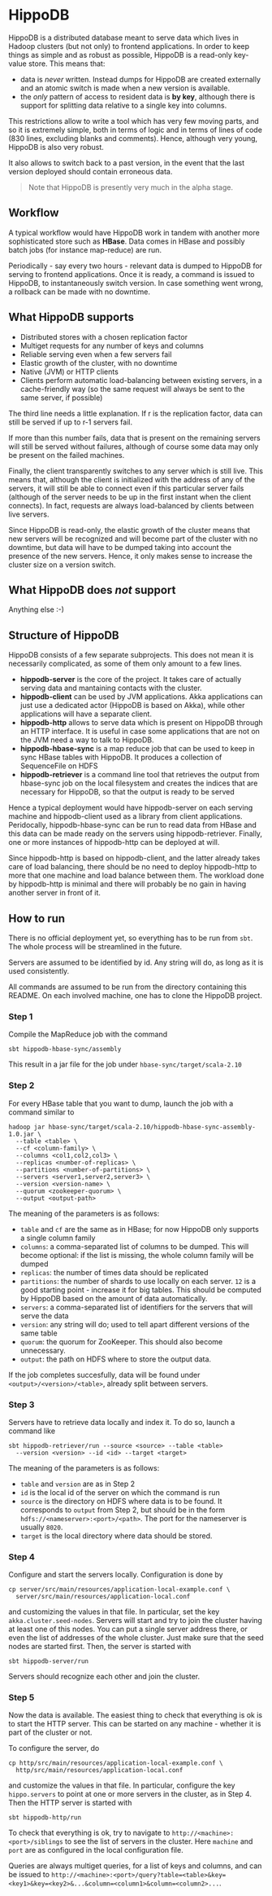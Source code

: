 HippoDB
========

HippoDB is a distributed database meant to serve data which lives in Hadoop clusters (but not only) to frontend applications. In order to keep things as simple and as robust as possible, HippoDB is a read-only key-value store. This means that:

* data is *never* written. Instead dumps for HippoDB are created externally and an atomic switch is made when a new version is available.
* the *only* pattern of access to resident data is **by key**, although there is support for splitting data relative to a single key into columns.

This restrictions allow to write a tool which has very few moving parts, and so it is extremely simple, both in terms of logic and in terms of lines of code (830 lines, excluding blanks and comments). Hence, although very young, HippoDB is also very robust.

It also allows to switch back to a past version, in the event that the last version deployed should contain erroneous data.

> Note that HippoDB is presently very much in the alpha stage.

Workflow
--------

A typical workflow would have HippoDB work in tandem with another more sophisticated store such as **HBase**. Data comes in HBase and possibly batch jobs (for instance map-reduce) are run.

Periodically - say every two hours - relevant data is dumped to HippoDB for serving to frontend applications. Once it is ready, a command is issued to HippoDB, to instantaneously switch version. In case something went wrong, a rollback can be made with no downtime.

What HippoDB supports
----------------------

* Distributed stores with a chosen replication factor
* Multiget requests for any number of keys and columns
* Reliable serving even when a few servers fail
* Elastic growth of the cluster, with no downtime
* Native (JVM) or HTTP clients
* Clients perform automatic load-balancing between existing servers, in a cache-friendly way (so the same request will always be sent to the same server, if possible)

The third line needs a little explanation. If r is the replication factor, data can still be served if up to r-1 servers fail.

If more than this number fails, data that is present on the remaining servers will still be served without failures, although of course some data may only be present on the failed machines.

Finally, the client transparently switches to any server which is still live. This means that, although the client is initialized with the address of any of the servers, it will still be able to connect even if this particular server fails (although of the server needs to be up in the first instant when the client connects). In fact, requests are always load-balanced by clients between live servers.

Since HippoDB is read-only, the elastic growth of the cluster means that new servers will be recognized and will become part of the cluster with no downtime, but data will have to be dumped taking into account the presence of the new servers. Hence, it only makes sense to increase the cluster size on a version switch.

What HippoDB does *not* support
------------------------------

Anything else :-)

Structure of HippoDB
---------------------

HippoDB consists of a few separate subprojects. This does not mean it is necessarily complicated, as some of them only amount to a few lines.

* **hippodb-server** is the core of the project. It takes care of actually serving data and mantaining contacts with the cluster.
* **hippodb-client** can be used by JVM applications. Akka applications can just use a dedicated actor (HippoDB is based on Akka), while other applications will have a separate client.
* **hippodb-http** allows to serve data which is present on HippoDB through an HTTP interface. It is useful in case some applications that are not on the JVM need a way to talk to HippoDB.
* **hippodb-hbase-sync** is a map reduce job that can be used to keep in sync HBase tables with HippoDB. It produces a collection of SequenceFile on HDFS
* **hippodb-retriever** is a command line tool that retrieves the output from hbase-sync job on the local filesystem and creates the indices that are necessary for HippoDB, so that the output is ready to be served

Hence a typical deployment would have hippodb-server on each serving machine and hippodb-client used as a library from client applications. Peridocally, hippodb-hbase-sync can be run to read data from HBase and this data can be made ready on the servers using hippodb-retriever. Finally, one or more instances of hippodb-http can be deployed at will.

Since hippodb-http is based on hippodb-client, and the latter already takes care of load balancing, there should be no need to deploy hippodb-http to more that one machine and load balance between them. The workload done by hippodb-http is minimal and there will probably be no gain in having another server in front of it.

How to run
----------

There is no official deployment yet, so everything has to be run from `sbt`. The whole process will be streamlined in the future.

Servers are assumed to be identified by id. Any string will do, as long as it is used consistently.

All commands are assumed to be run from the directory containing this README. On each involved machine, one has to clone the HippoDB project.

### Step 1

Compile the MapReduce job with the command

    sbt hippodb-hbase-sync/assembly

This result in a jar file for the job under `hbase-sync/target/scala-2.10`

### Step 2

For every HBase table that you want to dump, launch the job with a command similar to

    hadoop jar hbase-sync/target/scala-2.10/hippodb-hbase-sync-assembly-1.0.jar \
      --table <table> \
      --cf <column-family> \
      --columns <col1,col2,col3> \
      --replicas <number-of-replicas> \
      --partitions <number-of-partitions> \
      --servers <server1,server2,server3> \
      --version <version-name> \
      --quorum <zookeeper-quorum> \
      --output <output-path>

The meaning of the parameters is as follows:

* `table` and `cf` are the same as in HBase; for now HippoDB only supports a single column family
* `columns`: a comma-separated list of columns to be dumped. This will become optional: if the list is missing, the whole column family will be dumped
* `replicas`: the number of times data should be replicated
* `partitions`: the number of shards to use locally on each server. `12` is a good starting point - increase it for big tables. This should be computed by HippoDB based on the amount of data automatically.
* `servers`: a comma-separated list of identifiers for the servers that will serve the data
* `version`: any string will do; used to tell apart different versions of the same table
* `quorum`: the quorum for ZooKeeper. This should also become unnecessary.
* `output`: the path on HDFS where to store the output data.

If the job completes succesfully, data will be found under `<output>/<version>/<table>`, already split between servers.

### Step 3

Servers have to retrieve data locally and index it. To do so, launch a command like

    sbt hippodb-retriever/run --source <source> --table <table>
      --version <version> --id <id> --target <target>

The meaning of the parameters is as follows:

* `table` and `version` are as in Step 2
* `id` is the local id of the server on which the command is run
* `source` is the directory on HDFS where data is to be found. It corresponds to `output` from Step 2, but should be in the form `hdfs://<nameserver>:<port>/<path>`. The port for the nameserver is usually `8020`.
* `target` is the local directory where data should be stored.

### Step 4

Configure and start the servers locally. Configuration is done by

    cp server/src/main/resources/application-local-example.conf \
      server/src/main/resources/application-local.conf

and customizing the values in that file. In particular, set the key `akka.cluster.seed-nodes`. Servers will start and try to join the cluster having at least one of this nodes. You can put a single server address there, or even the list of addresses of the whole cluster. Just make sure that the seed nodes are started first. Then, the server is started with

    sbt hippodb-server/run

Servers should recognize each other and join the cluster.

### Step 5

Now the data is available. The easiest thing to check that everything is ok is to start the HTTP server. This can be started on any machine - whether it is part of the cluster or not.

To configure the server, do

    cp http/src/main/resources/application-local-example.conf \
      http/src/main/resources/application-local.conf

and customize the values in that file. In particular, configure the key `hippo.servers` to point at one or more servers in the cluster, as in Step 4. Then the HTTP server is started with

    sbt hippodb-http/run

To check that everything is ok, try to navigate to `http://<machine>:<port>/siblings` to see the list of servers in the cluster. Here `machine` and `port` are as configured in the local configuration file.

Queries are always multiget queries, for a list of keys and columns, and can be issued to `http://<machine>:<port>/query?table=<table>&key=<key1>&key=<key2>&...&column=<column1>&column=<column2>...`.

